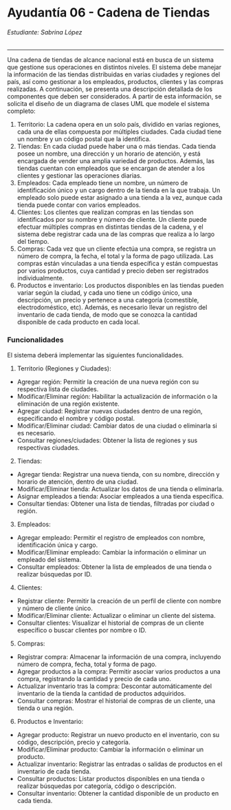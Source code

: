 # Ayudantía 06 - Cadena de Tiendas
###### Estudiante: Sabrina López
***
Una cadena de tiendas de alcance nacional está en busca de un sistema que gestione sus
operaciones en distintos niveles. El sistema debe manejar la información de las tiendas
distribuidas en varias ciudades y regiones del país, así como gestionar a los empleados,
productos, clientes y las compras realizadas. A continuación, se presenta una descripción
detallada de los componentes que deben ser considerados. A partir de esta información, se
solicita el diseño de un diagrama de clases UML que modele el sistema completo:
1. Territorio: La cadena opera en un solo país, dividido en varias regiones, cada una
   de ellas compuesta por múltiples ciudades. Cada ciudad tiene un nombre y un
   código postal que la identifica.
2. Tiendas: En cada ciudad puede haber una o más tiendas. Cada tienda posee un
   nombre, una dirección y un horario de atención, y está encargada de vender una
   amplia variedad de productos. Además, las tiendas cuentan con empleados que se
   encargan de atender a los clientes y gestionar las operaciones diarias.
3. Empleados: Cada empleado tiene un nombre, un número de identificación único y
   un cargo dentro de la tienda en la que trabaja. Un empleado solo puede estar
   asignado a una tienda a la vez, aunque cada tienda puede contar con varios
   empleados.
4. Clientes: Los clientes que realizan compras en las tiendas son identificados por su
   nombre y número de cliente. Un cliente puede efectuar múltiples compras en
   distintas tiendas de la cadena, y el sistema debe registrar cada una de las compras
   que realiza a lo largo del tiempo.
5. Compras: Cada vez que un cliente efectúa una compra, se registra un número de
   compra, la fecha, el total y la forma de pago utilizada. Las compras están vinculadas
   a una tienda específica y están compuestas por varios productos, cuya cantidad y
   precio deben ser registrados individualmente.
6. Productos e inventario: Los productos disponibles en las tiendas pueden variar
   según la ciudad, y cada uno tiene un código único, una descripción, un precio y
   pertenece a una categoría (comestible, electrodoméstico, etc). Además, es
   necesario llevar un registro del inventario de cada tienda, de modo que se conozca
   la cantidad disponible de cada producto en cada local.
### Funcionalidades
El sistema deberá implementar las siguientes funcionalidades.
1. Territorio (Regiones y Ciudades):
- Agregar región: Permitir la creación de una nueva región con su respectiva
  lista de ciudades.
- Modificar/Eliminar región: Habilitar la actualización de información o la
  eliminación de una región existente.
- Agregar ciudad: Registrar nuevas ciudades dentro de una región,
  especificando el nombre y código postal.
- Modificar/Eliminar ciudad: Cambiar datos de una ciudad o eliminarla si es
  necesario.
- Consultar regiones/ciudades: Obtener la lista de regiones y sus respectivas
  ciudades.
2. Tiendas:
- Agregar tienda: Registrar una nueva tienda, con su nombre, dirección y
  horario de atención, dentro de una ciudad.
- Modificar/Eliminar tienda: Actualizar los datos de una tienda o eliminarla.
- Asignar empleados a tienda: Asociar empleados a una tienda específica.
- Consultar tiendas: Obtener una lista de tiendas, filtradas por ciudad o
  región.
3. Empleados:
- Agregar empleado: Permitir el registro de empleados con nombre,
  identificación única y cargo.
- Modificar/Eliminar empleado: Cambiar la información o eliminar un
  empleado del sistema.
- Consultar empleados: Obtener la lista de empleados de una tienda o
  realizar búsquedas por ID.
4. Clientes:
- Registrar cliente: Permitir la creación de un perfil de cliente con nombre y
  número de cliente único.
- Modificar/Eliminar cliente: Actualizar o eliminar un cliente del sistema.
- Consultar clientes: Visualizar el historial de compras de un cliente
  específico o buscar clientes por nombre o ID.
5. Compras:
- Registrar compra: Almacenar la información de una compra, incluyendo
  número de compra, fecha, total y forma de pago.
- Agregar productos a la compra: Permitir asociar varios productos a una
  compra, registrando la cantidad y precio de cada uno.
- Actualizar inventario tras la compra: Descontar automáticamente del
  inventario de la tienda la cantidad de productos adquiridos.
- Consultar compras: Mostrar el historial de compras de un cliente, una
  tienda o una región.
6. Productos e Inventario:
- Agregar producto: Registrar un nuevo producto en el inventario, con su
  código, descripción, precio y categoría.
- Modificar/Eliminar producto: Cambiar la información o eliminar un
  producto.
- Actualizar inventario: Registrar las entradas o salidas de productos en el
  inventario de cada tienda.
- Consultar productos: Listar productos disponibles en una tienda o realizar
  búsquedas por categoría, código o descripción.
- Consultar inventario: Obtener la cantidad disponible de un producto en
  cada tienda.